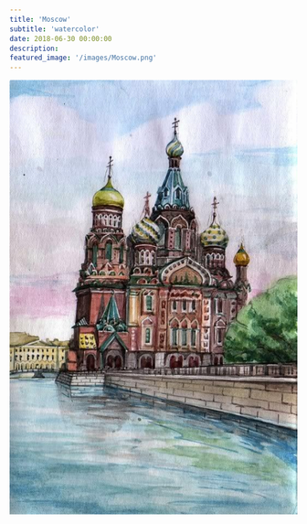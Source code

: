 ```yaml
---
title: 'Moscow'
subtitle: 'watercolor'
date: 2018-06-30 00:00:00
description:
featured_image: '/images/Moscow.png'
---
```


![](/images/Moscow.png)

